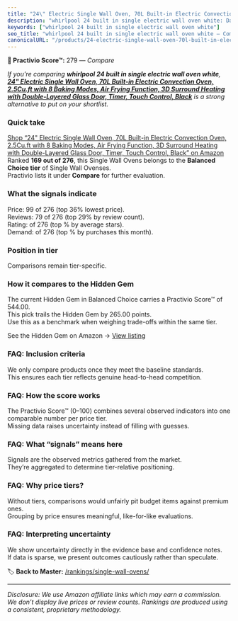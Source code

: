```yaml
---
title: "24\" Electric Single Wall Oven, 70L Built-in Electric Convection Oven, 2.5Cu.ft with 8 Baking Modes, Air Frying Function, 3D Surround Heating with Double-Layered Glass Door, Timer, Touch Control, Black"
description: "whirlpool 24 built in single electric wall oven white: Data-driven ranking using the Practivio Score™. Positioned by quality, value, demand, findability, momen…"
keywords: ["whirlpool 24 built in single electric wall oven white"]
seo_title: "whirlpool 24 built in single electric wall oven white — Compare (2025)"
canonicalURL: "/products/24-electric-single-wall-oven-70l-built-in-electric-convection-oven-25cuft-with-8-baking-modes-air-frying-function-3d-surround-heating-with-double-layered-glass-door-timer-touch-control-black-B0D9NX6M7H/"
---
```


**🛒 Practivio Score™:** 279 — _Compare_


*If you're comparing **whirlpool 24 built in single electric wall oven white**, **[24" Electric Single Wall Oven, 70L Built-in Electric Convection Oven, 2.5Cu.ft with 8 Baking Modes, Air Frying Function, 3D Surround Heating with Double-Layered Glass Door, Timer, Touch Control, Black](https://www.amazon.com/dp/B0D9NX6M7H?tag=practivio-20)** is a strong alternative to put on your shortlist.*
### Quick take
[Shop “24" Electric Single Wall Oven, 70L Built-in Electric Convection Oven, 2.5Cu.ft with 8 Baking Modes, Air Frying Function, 3D Surround Heating with Double-Layered Glass Door, Timer, Touch Control, Black” on Amazon](https://www.amazon.com/dp/B0D9NX6M7H?tag=practivio-20)
Ranked **169 out of 276**, this Single Wall Ovens belongs to the **Balanced Choice tier** of Single Wall Ovenses.  
Practivio lists it under **Compare** for further evaluation.

### What the signals indicate
Price: 99 of 276 (top 36% lowest price).  
Reviews: 79 of 276 (top 29% by review count).  
Rating:  of 276 (top % by average stars).  
Demand:  of 276 (top % by purchases this month).

### Position in tier
Comparisons remain tier-specific.

### How it compares to the Hidden Gem
The current Hidden Gem in Balanced Choice carries a Practivio Score™ of 544.00.  
This pick trails the Hidden Gem by 265.00 points.  
Use this as a benchmark when weighing trade-offs within the same tier.  

See the Hidden Gem on Amazon → [View listing](https://www.amazon.com/dp/B0F7RK331N?tag=practivio-20)

### FAQ: Inclusion criteria
We only compare products once they meet the baseline standards.  
This ensures each tier reflects genuine head-to-head competition.

### FAQ: How the score works
The Practivio Score™ (0–100) combines several observed indicators into one comparable number per price tier.  
Missing data raises uncertainty instead of filling with guesses.

### FAQ: What “signals” means here
Signals are the observed metrics gathered from the market.  
They’re aggregated to determine tier-relative positioning.

### FAQ: Why price tiers?
Without tiers, comparisons would unfairly pit budget items against premium ones.  
Grouping by price ensures meaningful, like-for-like evaluations.

### FAQ: Interpreting uncertainty
We show uncertainty directly in the evidence base and confidence notes.  
If data is sparse, we present outcomes cautiously rather than speculate.

<!-- Missing template for Compare/CompareWithinPriceClass -->


🏷️ **Back to Master:** [/rankings/single-wall-ovens/](/rankings/single-wall-ovens/)

---
_Disclosure: We use Amazon affiliate links which may earn a commission. We don’t display live prices or review counts. Rankings are produced using a consistent, proprietary methodology._
